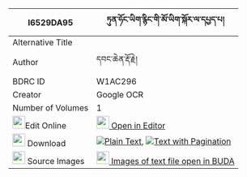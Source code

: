 |I6529DA95|ཏུན་ཧོང་ཡིག་རྙིང་གི་མོ་ཡིག་སྐོར་ལ་དཔྱད་པ། 
| --- | --- 
|Alternative Title |
|Author| དབང་ཆེན་རྡོ་རྗེ།
|BDRC ID | W1AC296
|Creator | Google OCR
|Number of Volumes| 1
|<img width="25" src="https://img.icons8.com/color/25/000000/edit-property.png">Edit Online| [<img width="25" src="https://avatars.githubusercontent.com/u/45091458?s=200&v=4"> Open in Editor](http://editor.openpecha.org/I6529DA95)
|<img width="25" src="https://img.icons8.com/fluent/48/000000/download-2.png"/>  Download | [![](https://img.icons8.com/color/20/000000/txt.png)Plain Text](https://github.com/Openpecha/I6529DA95/releases/download/v2/tun_hong_yiknying_gi_moyik_kor_plain_I6529DA95.zip), [![](https://img.icons8.com/color/20/000000/txt.png)Text with Pagination](https://github.com/Openpecha/I6529DA95/releases/download/v2/tun_hong_yiknying_gi_moyik_kor_pages_I6529DA95.zip)
|<img width="25" src="https://img.icons8.com/plasticine/100/000000/pictures-folder.png"/>  Source Images | [<img width="25" src="https://library.bdrc.io/icons/BUDA-small.svg"> Images of text file open in BUDA](https://library.bdrc.io/show/bdr:W1AC296)